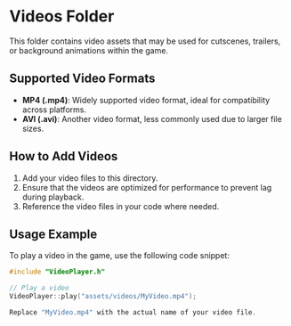 # Videos Folder

This folder contains video assets that may be used for cutscenes, trailers, or background animations within the game.

## Supported Video Formats

- **MP4 (.mp4)**: Widely supported video format, ideal for compatibility across platforms.
- **AVI (.avi)**: Another video format, less commonly used due to larger file sizes.

## How to Add Videos

1. Add your video files to this directory.
2. Ensure that the videos are optimized for performance to prevent lag during playback.
3. Reference the video files in your code where needed.

## Usage Example

To play a video in the game, use the following code snippet:

```cpp
#include "VideoPlayer.h"

// Play a video
VideoPlayer::play("assets/videos/MyVideo.mp4");

Replace "MyVideo.mp4" with the actual name of your video file.